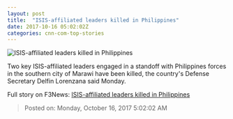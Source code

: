 ```yaml
---
layout: post
title:  "ISIS-affiliated leaders killed in Philippines"
date: 2017-10-16 05:02:02Z
categories: cnn-com-top-stories
---
```


![ISIS-affiliated leaders killed in Philippines](http://cdn.cnn.com/cnnnext/dam/assets/171016115027-isnilon-hapilon-super-tease.jpg)

Two key ISIS-affiliated leaders engaged in a standoff with Philippines forces in the southern city of Marawi have been killed, the country's Defense Secretary Delfin Lorenzana said Monday.


Full story on F3News: [ISIS-affiliated leaders killed in Philippines](http://www.f3nws.com/n/xrREuF)

> Posted on: Monday, October 16, 2017 5:02:02 AM
